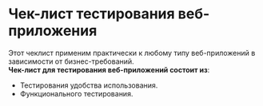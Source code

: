 # Чек-лист тестирования веб-приложения
Этот чеклист применим практически к любому типу веб-приложений в зависимости от
бизнес-требований.   
**Чек-лист для тестирования веб-приложений состоит из**:   
- Тестирования удобства использования.
- Функционального тестирования.   
